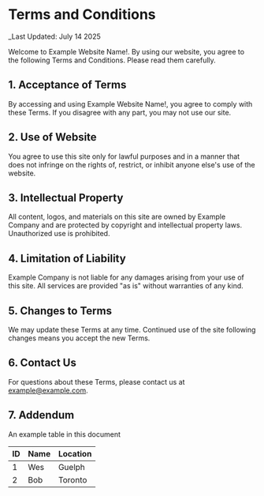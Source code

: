 # Terms and Conditions

_Last Updated: July 14 2025

Welcome to Example Website Name!. By using our website, you agree to the following Terms and Conditions. Please read them carefully.

## 1. Acceptance of Terms

By accessing and using Example Website Name!, you agree to comply with these Terms. If you disagree with any part, you may not use our site.

## 2. Use of Website

You agree to use this site only for lawful purposes and in a manner that does not infringe on the rights of, restrict, or inhibit anyone else's use of the website.

## 3. Intellectual Property

All content, logos, and materials on this site are owned by Example Company and are protected by copyright and intellectual property laws. Unauthorized use is prohibited.

## 4. Limitation of Liability

Example Company is not liable for any damages arising from your use of this site. All services are provided "as is" without warranties of any kind.

## 5. Changes to Terms

We may update these Terms at any time. Continued use of the site following changes means you accept the new Terms.

## 6. Contact Us

For questions about these Terms, please contact us at example@example.com.

## 7. Addendum

An example table in this document

| ID | Name | Location |
|----|------|----------|
| 1  | Wes  | Guelph   |
| 2  | Bob  | Toronto  |